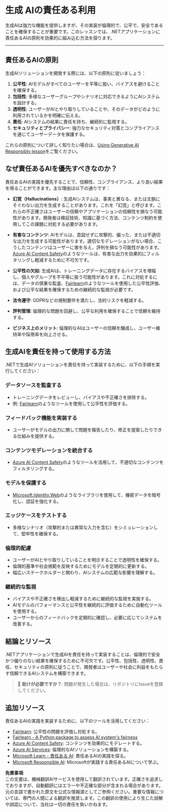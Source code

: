 # 生成 AIの責任ある利用

生成AIは強力な機能を提供しますが、その実装が倫理的で、公平で、安全であることを確保することが重要です。このレッスンでは、.NETアプリケーションに責任あるAIの原則を効果的に組み込む方法を探ります。

---

## 責任あるAIの原則

生成AIソリューションを開発する際には、以下の原則に従いましょう：

1. **公平性**: AIモデルがすべてのユーザーを平等に扱い、バイアスを避けることを確保する。
2. **包括性**: 多様なユーザーグループやシナリオに対応できるようにAIシステムを設計する。
3. **透明性**: ユーザーがAIとやり取りしていることや、そのデータがどのように利用されているかを明確に伝える。
4. **責任**: AIシステムの結果に責任を持ち、継続的に監視する。
5. **セキュリティとプライバシー**: 強力なセキュリティ対策とコンプライアンスを通じてユーザーデータを保護する。

これらの原則について詳しく知りたい場合は、[Using Generative AI Responsibly lesson](https://github.com/microsoft/generative-ai-for-beginners/tree/main/03-using-generative-ai-responsibly)をご覧ください。

## なぜ責任あるAIを優先すべきなのか？

責任あるAIの実践を優先することで、信頼性、コンプライアンス、より良い結果を得ることができます。主な理由は以下の通りです：

- **幻覚（Hallucinations）**: 生成AIシステムは、事実と異なる、または文脈にそぐわない出力を生成することがあります。これを「幻覚」と呼びます。これらの不正確さはユーザーの信頼やアプリケーションの信頼性を損なう可能性があります。開発者は検証技術、知識に基づく方法、コンテンツ制約を使用してこの課題に対処する必要があります。

- **有害なコンテンツ**: AIモデルは、意図せずに攻撃的、偏った、または不適切な出力を生成する可能性があります。適切なモデレーションがない場合、こうしたコンテンツはユーザーに害を与え、評判を損なう可能性があります。[Azure AI Content Safety](https://azure.microsoft.com/products/ai-services/ai-content-safety/)のようなツールは、有害な出力を効果的にフィルタリングし軽減するために不可欠です。

- **公平性の欠如**: 生成AIは、トレーニングデータに存在するバイアスを増幅し、個人やグループを不平等に扱う可能性があります。これに対処するには、データの慎重な監査、[Fairlearn](https://fairlearn.org/)のようなツールを使用した公平性評価、および公平な結果を確保するための継続的な監視が必要です。

- **法令遵守**: GDPRなどの規制要件を満たし、法的リスクを軽減する。

- **評判管理**: 倫理的な問題を回避し、公平な利用を確保することで信頼を維持する。

- **ビジネス上のメリット**: 倫理的なAIはユーザーの信頼を醸成し、ユーザー維持率や採用率を向上させる。

## 生成AIを責任を持って使用する方法

.NETで生成AIソリューションを責任を持って実装するために、以下の手順を実行してください：

### データソースを監査する

- トレーニングデータをレビューし、バイアスや不正確さを排除する。
- 例: [Fairlearn](https://fairlearn.org/)のようなツールを使用して公平性を評価する。

### フィードバック機能を実装する

- ユーザーがモデルの出力に関して問題を報告したり、修正を提案したりできる仕組みを提供する。

### コンテンツモデレーションを統合する

- [Azure AI Content Safety](https://azure.microsoft.com/products/ai-services/ai-content-safety/)のようなツールを活用して、不適切なコンテンツをフィルタリングする。

### モデルを保護する

- [Microsoft.Identity.Web](https://github.com/AzureAD/microsoft-identity-web)のようなライブラリを使用して、機密データを暗号化し、認証を強化する。

### エッジケースをテストする

- 多様なシナリオ（攻撃的または異常な入力を含む）をシミュレーションして、堅牢性を確保する。

### 倫理的配慮

- ユーザーがAIとやり取りしていることを明示することで透明性を確保する。
- 倫理的基準や社会規範を反映するためにモデルを定期的に更新する。
- 幅広いステークホルダーと関わり、AIシステムの広範な影響を理解する。

### 継続的な監視

- バイアスや不正確さを検出し軽減するために継続的な監視を実施する。
- AIモデルのパフォーマンスと公平性を継続的に評価するために自動化ツールを使用する。
- ユーザーからのフィードバックを定期的に確認し、必要に応じてシステムを改善する。

## 結論とリソース

.NETアプリケーションで生成AIを責任を持って実装することは、倫理的で安全かつ偏りのない結果を確保するために不可欠です。公平性、包括性、透明性、責任、セキュリティの原則に従うことで、開発者はユーザーや社会に利益をもたらす信頼できるAIシステムを構築できます。

> 🙋 **助けが必要ですか？**: 問題が発生した場合は、リポジトリにIssueを登録してください。

## 追加リソース

責任あるAIの実践を実装するために、以下のツールを活用してください：

- [Fairlearn](https://fairlearn.org/): 公平性の問題を評価し対処する。
- [Fairlearn - A Python package to assess AI system's fairness](https://techcommunity.microsoft.com/blog/educatordeveloperblog/fairlearn---a-python-package-to-assess-ai-systems-fairness/1402950)
- [Azure AI Content Safety](https://azure.microsoft.com/products/ai-services/ai-content-safety/): コンテンツを効果的にモデレートする。
- [Azure AI Services](https://azure.microsoft.com/products/cognitive-services/): 倫理的なAIソリューションを構築する。
- [Microsoft Learn - 責任ある AI](https://learn.microsoft.com/training/modules/embrace-responsible-ai-principles-practices/): 責任あるAIの実践を探る。
- [Microsoft Responsible AI](https://www.microsoft.com/ai/responsible-ai): Microsoftが実践する責任あるAIについて学ぶ。

**免責事項**:  
この文書は、機械翻訳AIサービスを使用して翻訳されています。正確さを追求しておりますが、自動翻訳にはエラーや不正確な部分が含まれる場合があります。元の言語で書かれた原文を公式な情報源としてご参照ください。重要な情報については、専門の人間による翻訳を推奨します。この翻訳の使用により生じた誤解や誤認について、当社は一切の責任を負いかねます。
